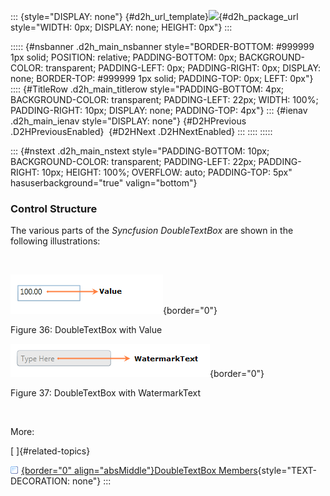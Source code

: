 ::: {style="DISPLAY: none"}
[](ms-xhelp:///?Id=d2h_url_template){#d2h_url_template}![](!package_url!){#d2h_package_url style="WIDTH: 0px; DISPLAY: none; HEIGHT: 0px"}
:::

::::: {#nsbanner .d2h_main_nsbanner style="BORDER-BOTTOM: #999999 1px solid; POSITION: relative; PADDING-BOTTOM: 0px; BACKGROUND-COLOR: transparent; PADDING-LEFT: 0px; PADDING-RIGHT: 0px; DISPLAY: none; BORDER-TOP: #999999 1px solid; PADDING-TOP: 0px; LEFT: 0px"}
:::: {#TitleRow .d2h_main_titlerow style="PADDING-BOTTOM: 4px; BACKGROUND-COLOR: transparent; PADDING-LEFT: 22px; WIDTH: 100%; PADDING-RIGHT: 10px; DISPLAY: none; PADDING-TOP: 4px"}
::: {#ienav .d2h_main_ienav style="DISPLAY: none"}
[](ms-xhelp:///?Id=3b6df348-8c96-4eca-9257-99b0321447df){#D2HPrevious .D2HPreviousEnabled}  [](ms-xhelp:///?Id=7b64030c-f15b-42ab-818a-d86fc7419a84){#D2HNext .D2HNextEnabled}
:::
::::
:::::

::: {#nstext .d2h_main_nstext style="PADDING-BOTTOM: 10px; BACKGROUND-COLOR: transparent; PADDING-LEFT: 22px; PADDING-RIGHT: 10px; HEIGHT: 100%; OVERFLOW: auto; PADDING-TOP: 5px" hasuserbackground="true" valign="bottom"}
### Control Structure

The various parts of the *Syncfusion DoubleTextBox* are shown in the following illustrations:

 

![](../ImagesExt/image261_43.png){border="0"}

Figure 36: DoubleTextBox with Value

![](../ImagesExt/image261_44.png){border="0"}

Figure 37: DoubleTextBox with WatermarkText

 

More:

[ ]{#related-topics}

[![](../button.gif){border="0" align="absMiddle"}DoubleTextBox Members](ms-xhelp:///?Id=c5771b6e-1b81-4276-ad34-4d0b3c6e7bf5){style="TEXT-DECORATION: none"}
:::
